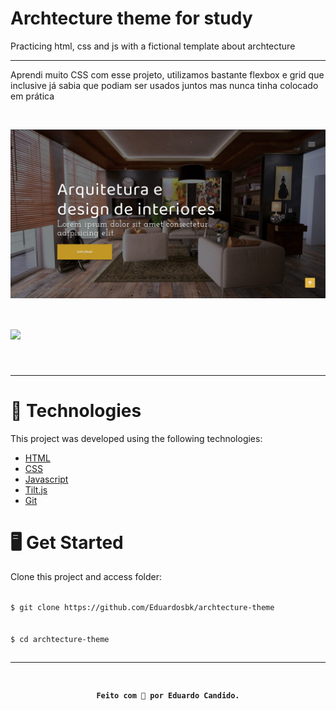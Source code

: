 # Archtecture theme for study
Practicing html, css and js with a fictional template about archtecture
<hr>
<p>Aprendi muito CSS com esse projeto, utilizamos bastante flexbox e grid que inclusive já
sabia que podiam ser usados juntos mas nunca tinha colocado em prática</p><br>

<img align="center" width="1920px" src="https://github.com/Eduardosbk/archtecture-theme/blob/main/photo.jpg"><br>

<h1>
  <img src="https://github.com/Eduardosbk/archtecture-theme/blob/main/archtecture.gif">
</h1><br><hr>

<h1>🧪 Technologies</h1>
<p>This project was developed using the following technologies:</p>
<ul>
  <li><a href="https://devdocs.io/html/">HTML</a></li>
  <li><a href="https://devdocs.io/css/">CSS</a></li>
  <li><a href="https://developer.mozilla.org/en-US/docs/Web/JavaScript">Javascript</a></li>
  <li><a href="https://gijsroge.github.io/tilt.js/">Tilt.js</a></li>
  <li><a href="https://git-scm.com/">Git</a></li>
</ul>
<h1>🖥 Get Started</h1>
<p>Clone this project and access folder:</p>
<code>
$ git clone https://github.com/Eduardosbk/archtecture-theme
</code>
<br>
<code>
$ cd archtecture-theme

<hr>
<h4 align="center">Feito com 💜 por Eduardo Candido.</h4>

